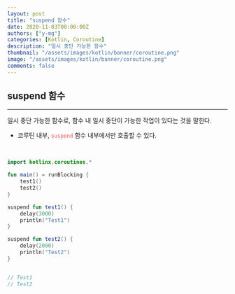 ```yaml
---
layout: post
title: "suspend 함수"
date: 2020-11-03T00:00:00Z
authors: ["y-mg"]
categories: [Kotlin, Coroutine]
description: "일시 중단 가능한 함수"
thumbnail: "/assets/images/kotlin/banner/coroutine.png"
image: "/assets/images/kotlin/banner/coroutine.png"
comments: false
---
```


## suspend 함수
***
일시 중단 가능한 함수로, 함수 내 일시 중단이 가능한 작업이 있다는 것을 말한다.
- 코루틴 내부, <code style="color: #eb5657;">suspend</code> 함수 내부에서만 호출할 수 있다.
<br/>

```kotlin
import kotlinx.coroutines.*

fun main() = runBlocking {
    test1()
    test2()
}

suspend fun test1() {
    delay(3000)
    println("Test1")
}

suspend fun test2() {
    delay(2000)
    println("Test2")
}


// Test1
// Test2
```